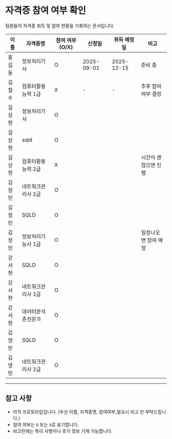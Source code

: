 # 자격증 참여 여부 확인

팀원들의 자격증 취득 및 참여 현황을 기록하는 문서입니다.

| 이름     | 자격증명          | 참여 여부 (O/X) | 신청일       | 취득 예정일   | 비고               |
| -------- | ----------------- | --------------- | ------------ | ------------ | ------------------ |
| 홍길동   | 정보처리기사       | O               | 2025-09-01   | 2025-12-15   | 준비 중            |
| 김철수   | 컴퓨터활용능력 1급 | X               | -            | -            | 추후 참여 여부 결정 |
|  길상현  | 정보처리기사   | O          |  |    |                     |
|  길상현  | sqld   | O          |  |    |                     |
|  길상현  | 컴퓨터활용능력 2급   |    X       |  |    |     시간이 괜찮으면 진행               |
|  김정민  | 네트워크관리사 2급   |    O       |  |    |                     |
|  김정민  | SQLD   |    O        |  |    |                     |
|  김정민  | 정보처리기능사 1급  |    O        |  |    |  일정나오면 참여 예정               |
|  강서현  |  SQLD          | O |    |                     |
|  강서현  | 네트워크관리사 2급           | O |    |                     |
|  강서현  | 데이터분석 준전문가            | O |    |                     |
|  김영민  |     SQLD        | O |    |                     |
|  김영민  | 네트워크관리사 2급 | O |           |  |    |                     |

---

## 참고 사항
- 아직 프로토타입입니다. (우선 이름, 자격증명, 참여여부,필요시 비고 만 부탁드립니다.)
- 참여 여부는 `O` 또는 `X`로 표기합니다.
- 비고란에는 특이 사항이나 추가 정보 기재 가능합니다.
